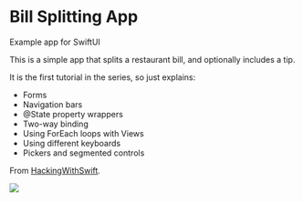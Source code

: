 # Bill Splitting App
Example app for SwiftUI

This is a simple app that splits a restaurant bill, and optionally includes a tip.  

It is the first tutorial in the series, so just explains: 

* Forms
* Navigation bars
* @State property wrappers
* Two-way binding
* Using ForEach loops with Views
* Using different keyboards
* Pickers and segmented controls

From <a href="https://www.hackingwithswift.com/books/ios-swiftui/wesplit-introduction">HackingWithSwift</a>.

![](SplitsAnimation.gif)
